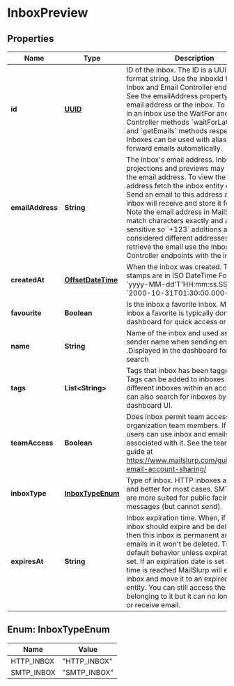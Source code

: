 

# InboxPreview

## Properties

Name | Type | Description | Notes
------------ | ------------- | ------------- | -------------
**id** | [**UUID**](UUID) | ID of the inbox. The ID is a UUID-V4 format string. Use the inboxId for calls to Inbox and Email Controller endpoints. See the emailAddress property for the email address or the inbox. To get emails in an inbox use the WaitFor and Inbox Controller methods &#x60;waitForLatestEmail&#x60; and &#x60;getEmails&#x60; methods respectively. Inboxes can be used with aliases to forward emails automatically. |  [optional]
**emailAddress** | **String** | The inbox&#39;s email address. Inbox projections and previews may not include the email address. To view the email address fetch the inbox entity directly. Send an email to this address and the inbox will receive and store it for you. Note the email address in MailSlurp match characters exactly and are case sensitive so &#x60;+123&#x60; additions are considered different addresses. To retrieve the email use the Inbox and Email Controller endpoints with the inbox ID. |  [optional]
**createdAt** | [**OffsetDateTime**](OffsetDateTime) | When the inbox was created. Time stamps are in ISO DateTime Format &#x60;yyyy-MM-dd&#39;T&#39;HH:mm:ss.SSSXXX&#x60; e.g. &#x60;2000-10-31T01:30:00.000-05:00&#x60;. |  [optional]
**favourite** | **Boolean** | Is the inbox a favorite inbox. Make an inbox a favorite is typically done in the dashboard for quick access or filtering |  [optional]
**name** | **String** | Name of the inbox and used as the sender name when sending emails .Displayed in the dashboard for easier search |  [optional]
**tags** | **List&lt;String&gt;** | Tags that inbox has been tagged with. Tags can be added to inboxes to group different inboxes within an account. You can also search for inboxes by tag in the dashboard UI. |  [optional]
**teamAccess** | **Boolean** | Does inbox permit team access for organization team members. If so team users can use inbox and emails associated with it. See the team access guide at https://www.mailslurp.com/guides/team-email-account-sharing/ |  [optional]
**inboxType** | [**InboxTypeEnum**](#InboxTypeEnum) | Type of inbox. HTTP inboxes are faster and better for most cases. SMTP inboxes are more suited for public facing inbound messages (but cannot send). |  [optional]
**expiresAt** | **String** | Inbox expiration time. When, if ever, the inbox should expire and be deleted. If null then this inbox is permanent and the emails in it won&#39;t be deleted. This is the default behavior unless expiration date is set. If an expiration date is set and the time is reached MailSlurp will expire the inbox and move it to an expired inbox entity. You can still access the emails belonging to it but it can no longer send or receive email. |  [optional]



## Enum: InboxTypeEnum

Name | Value
---- | -----
HTTP_INBOX | &quot;HTTP_INBOX&quot;
SMTP_INBOX | &quot;SMTP_INBOX&quot;



